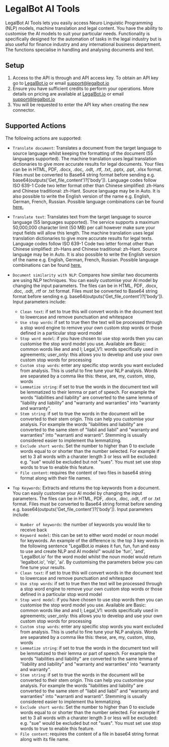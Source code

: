 
# LegalBot AI Tools
LegalBot AI Tools lets you easily access Neuro Linguistic Programming (NLP) models, machine translation and legal content. You have the ability to customise the AI models to suit your particular needs. Functionality is specifically designed for the automation of tasks in the legal industry but is also useful for finance industry and any international business department. The functions specialise in handling and analysing documents and text.

##  Setup

1. Access to the API is through and API access key. To obtain an API key go to [LegalBot.io](https://legalbot.io) or email support@legalbot.io
2. Ensure you have sufficient credits to perform your operations. More details on pricing are available at [LegalBot.io](https://legalbot.io) or email support@legalbot.io
3. You will be requested to enter the API key when creating the new connector.

## Supported Actions

The following actions are supported:

* `Translate document`: Translates a document from the target language to source language whilst keeping the formatting of the document (55 languages supported). The machine translation uses legal translation dictionaries to give more accurate results for legal documents. Your files can be in  HTML, PDF, .docx, .doc, .odt, .rtf, .txt, .pptx, .ppt, .xlsx format. Files must be converted to Base64 string format before sending e.g. base64(outputs('Get_file_content')?['body']). Language codes follow ISO 639-1 Code two letter format other than Chinese simplified: zh-Hans and Chinese traditional: zh-Hant. Source language may be in Auto. It is also possible to write the English version of the name e.g. English, German, French, Russian. Possible language combinations can be found [here.](https://legalbot.io/translate/)

* `Translate text`: Translates text from the target language to source language (55 languages supported). The service supports a maximum 50,000,000 character limit (50 MB) per call however make sure your input fields will allow this length. The machine translation uses legal translation dictionaries to give more accurate results for legal texts. Language codes follow ISO 639-1 Code two letter format other than Chinese simplified: zh-Hans and Chinese traditional: zh-Hant. Source language may be in Auto. It is also possible to write the English version of the name e.g. English, German, French, Russian. Possible language combinations can be found [here.](https://legalbot.io/translate/)

* `Document similarity with NLP`: Compares how similar two documents are using NLP techniques. You can easily customise your AI model by changing the input parameters. The files can be in  HTML, PDF, .docx, .doc, .odt, .rtf or .txt format. Files must be converted to Base64 string format before sending e.g. base64(outputs('Get_file_content')?['body']). Input parameters include:
    * `Clean text`: if set to true this will convert words in the document text to lowercase and remove punctuation and whitespace
    * `Use stop words`: if set to true then the text will be processed through a stop word engine to remove your own custom stop words or those defined in a particular stop word model
    * `Stop word model`: if you have chosen to use stop words then you can customise the stop word model you use. Available are Basic: common words like and and I; Legal_V1: words specifically used in agreements; user_only: this allows you to develop and use your own custom stop words for processing
    * `Custom stop words`: enter any specific stop words you want excluded from analysis. This is useful to fine tune your NLP analysis. Words are separated by a comma like this: these, are, my, custom, stop, words
    * `Lemmatize string`: if set to true the words in the document text will be lemmatized to their lemma or part of speech. For example the words "liabilities and liability" are converted to the same lemma of "liability  and  liability" and "warranty and warranties" into "warranty  and  warranty".
    * `Stem string`: if set to true the words in the document will be converted to their stem origin. This can help you customise your analysis. For example the words "liabilities and liability" are converted to the same stem of "liabil  and  liabil" and "warranty and warranties" into "warranti and  warranti". Stemming is usually considered easier to implement tha lemmatizing.
    * `Exclude short words`: Set the number to higher than 0 to exclude words equal to or shorter than the number selected. For example if set to 3 all words with a charater length 3 or less will be excluded: e.g. "sue" would be excluded but not "sues". You must set use stop words to true to enable this feature.
    * `File content`: requires the content of two files in base64 string format along with their file names.  

* `Top Keywords`: Extracts and returns the top keywords from a document. You can easily customise your AI model by changing the input parameters. The files can be in  HTML, PDF, .docx, .doc, .odt, .rtf or .txt format. Files must be converted to Base64 string format before sending e.g. base64(outputs('Get_file_content')?['body']). Input parameters include:
    * `Number of keywords`: the number of keywords you would like to receive back
    * `Keyword model`: this can be set to either word model or noun model for keywords. An example of the difference is: the top 3 key words in the following sentence "LegalBot.io makes it fun, fun, fun and easy to use and create NLP and AI models!" would be 'fun', 'and', 'LegalBot.io' for the word model whilst the noun model would return 'legalbot.io', 'nlp', 'ai'. By customising the parameters below you can fine tune your results.
    * `Clean text`: if set to true this will convert words in the document text to lowercase and remove punctuation and whitespace
    * `Use stop words`: if set to true then the text will be processed through a stop word engine to remove your own custom stop words or those defined in a particular stop word model
    * `Stop word model`: if you have chosen to use stop words then you can customise the stop word model you use. Available are Basic: common words like and and I; Legal_V1: words specifically used in agreements; user_only: this allows you to develop and use your own custom stop words for processing
    * `Custom stop words`: enter any specific stop words you want excluded from analysis. This is useful to fine tune your NLP analysis. Words are separated by a comma like this: these, are, my, custom, stop, words
    * `Lemmatize string`: if set to true the words in the document text will be lemmatized to their lemma or part of speech. For example the words "liabilities and liability" are converted to the same lemma of "liability  and  liability" and "warranty and warranties" into "warranty  and  warranty".
    * `Stem string`: if set to true the words in the document will be converted to their stem origin. This can help you customise your analysis. For example the words "liabilities and liability" are converted to the same stem of "liabil  and  liabil" and "warranty and warranties" into "warranti and  warranti". Stemming is usually considered easier to implement tha lemmatizing.
    * `Exclude short words`: Set the number to higher than 0 to exclude words equal to or shorter than the number selected. For example if set to 3 all words with a charater length 3 or less will be excluded: e.g. "sue" would be excluded but not "sues". You must set use stop words to true to enable this feature.
    * `File content`: requires the content of a file in base64 string format along with its file name.

